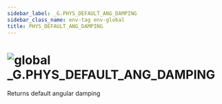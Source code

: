 ```yaml
---
sidebar_label: _G.PHYS_DEFAULT_ANG_DAMPING
sidebar_class_name: env-tag env-global
title: PHYS_DEFAULT_ANG_DAMPING
---
```


# <img src='/img/wiki/global.png' alt='global' data-tag='env-tag' /> **_G**.PHYS_DEFAULT_ANG_DAMPING
Returns default angular damping<br/>
